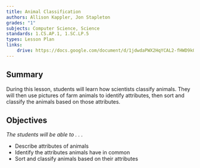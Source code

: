 ```yaml
---
title: Animal Classification
authors: Allison Kappler, Jon Stapleton
grades: "1"
subjects: Computer Science, Science
standards: 1.CS.AP.1, 1.SC.LP.5
types: Lesson Plan
links:
    drive: https://docs.google.com/document/d/1jdwdaPWX2HqYCAL2-fHWD9kObozkTSUFcv9wujhdMsA/edit
---
```


## Summary

During this lesson, students will learn how scientists classify animals.  They will then use pictures of farm animals to identify attributes, then sort and classify the animals based on those attributes.

## Objectives

*The students will be able to . . .*

* Describe attributes of animals
* Identify the attributes animals have in common
* Sort and classify animals based on their attributes
